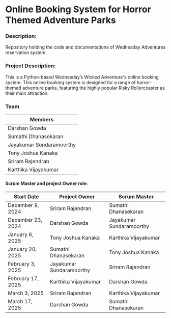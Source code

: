 # Online Booking System for Horror Themed Adventure Parks

### Description:

Repository holding the code and documentations of Wednesday Adventures reservation system.

### Project Description:

This is a Python-based Wednesday’s Wicked Adventure's online booking system. This online booking system is designed for a range of horror-themed adventure parks, featuring the highly popular Risky Rollercoaster as their main attraction.

### Team 
| Members                   | 
| --------------------      | 
| Darshan Gowda             | 
| Sumathi Dhanasekaran      | 
| Jayakumar Sundaramoorthy  | 
| Tony Joshua Kanaka        | 
| Sriram Rajendran          | 
| Karthika Vijayakumar      | 


#### Scrum Master and project Owner role:
    

| Start Date        | Project Owner            | Scrum Master             |
| -------------     | -----------------        | ------------------       |
| December 9, 2024  | Sriram Rajendran         | Sumathi Dhanasekaran     |
| December 23, 2024 | Darshan Gowda            | Jayakumar Sundaramoorthy |
| January 6, 2025   | Tony Joshua Kanaka       | Karthika Vijayakumar     |
| January 20, 2025  | Sumathi Dhanasekaran     | Tony Joshua Kanaka       |
| February 3, 2025  | Jayakumar Sundaramoorthy | Sriram Rajendran         |
| February 17, 2025 | Karthika Vijayakumar     | Darshan Gowda            |
| March 3, 2025     | Sriram Rajendran	       | Karthika Vijayakumar     |
| March 17, 2025    | Darshan Gowda	           | Sumathi Dhanasekaran     |

